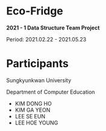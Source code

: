 # Eco-Fridge
**2021 - 1 Data Structure Team Project**

Period: 2021.02.22 - 2021.05.23

# Participants
Sungkyunkwan University 

Department of Computer Education

- KIM DONG HO
- KIM GA YEON
- LEE SE EUN
- LEE HOE YOUNG
